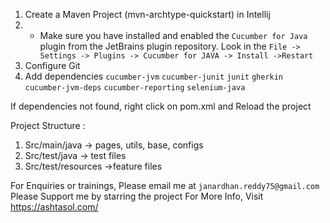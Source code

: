 1. Create a Maven Project (mvn-archtype-quickstart) in Intellij
2. - Make sure you have installed and enabled the `Cucumber for Java` plugin from the 
     JetBrains plugin repository. Look in the 
     `File -> Settings -> Plugins -> Cucumber for JAVA -> Install ->Restart`
2. Configure Git
3. Add dependencies
        `cucumber-jvm`
        `cucumber-junit`
        `junit`
        `gherkin`
        `cucumber-jvm-deps`
        `cucumber-reporting`
        `selenium-java`
   
If dependencies not found, right click on pom.xml and Reload the project

Project Structure :
1. Src/main/java -> pages, utils, base, configs
2. Src/test/java -> test files
3. Src/test/resources ->feature files

For Enquiries or trainings, Please email me at `janardhan.reddy75@gmail.com`
Please Support me by starring the project
For More Info, Visit https://ashtasol.com/
